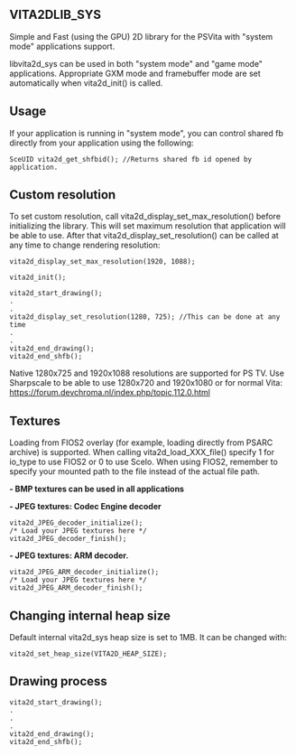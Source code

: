 ## VITA2DLIB_SYS

Simple and Fast (using the GPU) 2D library for the PSVita with "system mode" applications support.

libvita2d_sys can be used in both "system mode" and "game mode" applications.  Appropriate GXM mode and framebuffer mode are set automatically when vita2d_init() is called.

## Usage

If your application is running in "system mode", you can control shared fb directly from your application using the following:
```
SceUID vita2d_get_shfbid(); //Returns shared fb id opened by application.
```

## Custom resolution

To set custom resolution, call vita2d_display_set_max_resolution() before initializing the library. This will set maximum resolution that application will be able to use.
After that vita2d_display_set_resolution() can be called at any time to change rendering resolution:
```
vita2d_display_set_max_resolution(1920, 1088);

vita2d_init();

vita2d_start_drawing();
.
.
vita2d_display_set_resolution(1280, 725); //This can be done at any time
.
.
vita2d_end_drawing();
vita2d_end_shfb();
```

Native 1280x725 and 1920x1088 resolutions are supported for PS TV.
Use Sharpscale to be able to use 1280x720 and 1920x1080 or for normal Vita: https://forum.devchroma.nl/index.php/topic,112.0.html

## Textures

Loading from FIOS2 overlay (for example, loading directly from PSARC archive) is supported. When calling vita2d_load_XXX_file() specify 1 for io_type to use FIOS2 or 0 to use SceIo. When using FIOS2, remember to specify your mounted path to the file instead of the actual file path. 

**- BMP textures can be used in all applications**

**- JPEG textures: Codec Engine decoder**

```
vita2d_JPEG_decoder_initialize();
/* Load your JPEG textures here */
vita2d_JPEG_decoder_finish();
```

**- JPEG textures: ARM decoder.**

```
vita2d_JPEG_ARM_decoder_initialize();
/* Load your JPEG textures here */
vita2d_JPEG_ARM_decoder_finish();
```

## Changing internal heap size

Default internal vita2d_sys heap size is set to 1MB. It can be changed with:
```
vita2d_set_heap_size(VITA2D_HEAP_SIZE);
```

## Drawing process

```
vita2d_start_drawing();
.
.
.
vita2d_end_drawing();
vita2d_end_shfb();
```
